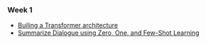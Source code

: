 ### Week 1

- [Builing a Transformer architecture](aws-genai-llms/week1/transformers.ipynb)
- [Summarize Dialogue using Zero, One, and Few-Shot Learning](aws-genai-llms/week1/Lab_1_summarize_dialogue.ipynb)